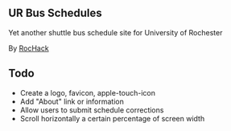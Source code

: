 ## UR Bus Schedules

Yet another shuttle bus schedule site for University of Rochester

By [RocHack](http://rochack.github.com/)

## Todo

- Create a logo, favicon, apple-touch-icon
- Add "About" link or information
- Allow users to submit schedule corrections
- Scroll horizontally a certain percentage of screen width
